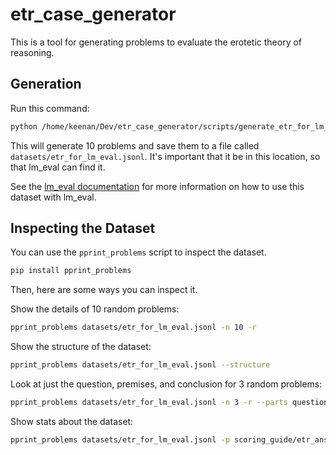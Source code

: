 # etr_case_generator

This is a tool for generating problems to evaluate the erotetic theory of reasoning. 

## Generation

Run this command:

```bash
python /home/keenan/Dev/etr_case_generator/scripts/generate_etr_for_lm_eval.py -n 10
```

This will generate 10 problems and save them to a file called `datasets/etr_for_lm_eval.jsonl`. It's important that it be in this location, so that lm_eval can find it. 

See the [lm_eval documentation](lm_eval/tasks/README.md) for more information on how to use this dataset with lm_eval.

## Inspecting the Dataset

You can use the `pprint_problems` script to inspect the dataset. 

```bash
pip install pprint_problems
```

Then, here are some ways you can inspect it.

Show the details of 10 random problems:

```bash
pprint_problems datasets/etr_for_lm_eval.jsonl -n 10 -r
```

Show the structure of the dataset:

```bash
pprint_problems datasets/etr_for_lm_eval.jsonl --structure
```

Look at just the question, premises, and conclusion for 3 random problems:

```bash
pprint_problems datasets/etr_for_lm_eval.jsonl -n 3 -r --parts question scoring_guide/premises scoring_guide/question_conclusion
```

Show stats about the dataset:

```bash
pprint_problems datasets/etr_for_lm_eval.jsonl -p scoring_guide/etr_answer scoring_guide/logically_correct_answer --stats --full_combinatoric
```
